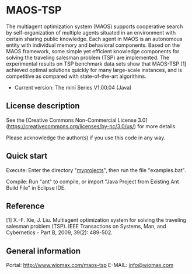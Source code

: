 MAOS-TSP
========

The multiagent optimization system (MAOS) supports cooperative search by self-organization of multiple agents situated in an environment with certain sharing public knowledge. Each agent in MAOS is an autonomous entity with individual memory and behavioral components. Based on the MAOS framework, some simple yet efficient knowledge components for solving the traveling salesman problem (TSP) are implemented. The experimental results on TSP benchmark data sets show that MAOS-TSP [1] achieved optimal solutions quickly for many large-scale instances, and is competitive as compared with state-of-the-art algorithms. 

- Current version: The mini Series V1.00.04 (Java)

License description
-------------------

See the [Creative Commons Non-Commercial License 3.0] (https://creativecommons.org/licenses/by-nc/3.0/us/) for more details.

Please acknowledge the author(s) if you use this code in any way.

Quick start
-----------

Execute: Enter the directory "[myprojects](https://github.com/wiomax/MAOS-TSP/tree/master/myprojects)", then run the file "examples.bat".

Compile: Run "ant" to compile, or import "Java Project from Existing Ant Build File" in Eclipse IDE. 

Reference
---------

[1] X.-F. Xie, J. Liu. Multiagent optimization system for solving the traveling salesman problem (TSP). IEEE Transactions on Systems, Man, and Cybernetics - Part B, 2009, 39(2): 489-502.

General information
-------------------

Portal: http://www.wiomax.com/maos-tsp
E-MAIL: info@wiomax.com
